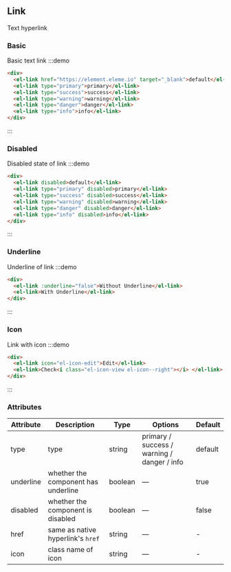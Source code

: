 ## Link

Text hyperlink

### Basic

Basic text link
:::demo

```html
<div>
  <el-link href="https://element.eleme.io" target="_blank">default</el-link>
  <el-link type="primary">primary</el-link>
  <el-link type="success">success</el-link>
  <el-link type="warning">warning</el-link>
  <el-link type="danger">danger</el-link>
  <el-link type="info">info</el-link>
</div>
```

:::

### Disabled

Disabled state of link
:::demo

```html
<div>
  <el-link disabled>default</el-link>
  <el-link type="primary" disabled>primary</el-link>
  <el-link type="success" disabled>success</el-link>
  <el-link type="warning" disabled>warning</el-link>
  <el-link type="danger" disabled>danger</el-link>
  <el-link type="info" disabled>info</el-link>
</div>
```

:::

### Underline

Underline of link
:::demo

```html
<div>
  <el-link :underline="false">Without Underline</el-link>
  <el-link>With Underline</el-link>
</div>
```

:::

### Icon

Link with icon
:::demo

```html
<div>
  <el-link icon="el-icon-edit">Edit</el-link>
  <el-link>Check<i class="el-icon-view el-icon--right"></i> </el-link>
</div>
```

:::

### Attributes

| Attribute | Description                         | Type    | Options                                     | Default |
| --------- | ----------------------------------- | ------- | ------------------------------------------- | ------- |
| type      | type                                | string  | primary / success / warning / danger / info | default |
| underline | whether the component has underline | boolean | —                                           | true    |
| disabled  | whether the component is disabled   | boolean | —                                           | false   |
| href      | same as native hyperlink's `href`   | string  | —                                           | -       |
| icon      | class name of icon                  | string  | —                                           | -       |
